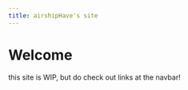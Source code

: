 ```yaml
---
title: airshipHave's site
---
```


# Welcome

this site is WIP, but do check out links at the navbar!




